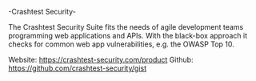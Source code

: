 -Crashtest Security-

The Crashtest Security Suite fits the needs of agile development teams programming web applications and APIs. With the black-box approach it checks for common web app vulnerabilities, e.g. the OWASP Top 10.

Website: https://crashtest-security.com/product
Github: https://github.com/crashtest-security/gist
